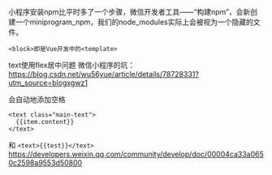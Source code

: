小程序安装npm比平时多了一个步骤，微信开发者工具——“构建npm”，会新创建一个miniprogram_npm，我们的node_modules实际上会被视为一个隐藏的文件。

```
<block>即是Vue开发中的<template>
```


text使用flex居中问题
微信小程序的坑：https://blog.csdn.net/wu56yue/article/details/78728331?utm_source=blogxgwz1

会自动地添加空格
```
<text class="main-text">
  {{item.content}}
</text>
```
和 `<text>{{test}}</text>`
https://developers.weixin.qq.com/community/develop/doc/00004ca33a0650c2598a9553d50800